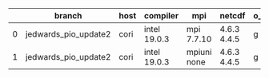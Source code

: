 |    | branch               | host   | compiler     | mpi         | netcdf      | o_g   | os     | build   | u_pass   | u_fail   | s_pass   | s_fail   | e_pass   | e_fail   | nuopc_pass   | nuopc_fail   | artifacts_hash                                                                                                                                                  | modified                   |
|----|----------------------|--------|--------------|-------------|-------------|-------|--------|---------|----------|----------|----------|----------|----------|----------|--------------|--------------|-----------------------------------------------------------------------------------------------------------------------------------------------------------------|----------------------------|
|  0 | jedwards_pio_update2 | cori   | intel 19.0.3 | mpi 7.7.10  | 4.6.3 4.4.5 | g     | Unicos | pass    | pending  | pending  | pending  | pending  | pending  | pending  | pending      | pending      | [artifacts](https://github.com/esmf-org/esmf-test-artifacts/tree/0ed3024c3a9dd28b415cd99856cbce8845aec2bf/jedwards_pio_update2/cori/intel/19.0.3/g/mpi/7.7.10)  | 2022-03-14 13:12:10.160860 |
|  1 | jedwards_pio_update2 | cori   | intel 19.0.3 | mpiuni none | 4.6.3 4.4.5 | g     | Unicos | pass    | pending  | pending  | pending  | pending  | pending  | pending  | pending      | pending      | [artifacts](https://github.com/esmf-org/esmf-test-artifacts/tree/f8e93c06391465ec75faddeb839749051a303fd3/jedwards_pio_update2/cori/intel/19.0.3/g/mpiuni/none) | 2022-03-14 13:12:10.160837 |